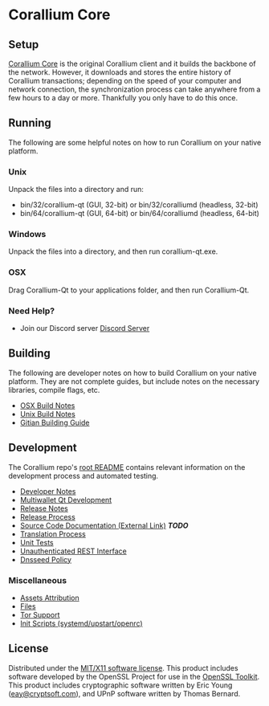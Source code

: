 Corallium Core
=====================

Setup
---------------------
[Corallium Core](http://savebitcoin.io) is the original Corallium client and it builds the backbone of the network. However, it downloads and stores the entire history of Corallium transactions; depending on the speed of your computer and network connection, the synchronization process can take anywhere from a few hours to a day or more. Thankfully you only have to do this once.

Running
---------------------
The following are some helpful notes on how to run Corallium on your native platform.

### Unix

Unpack the files into a directory and run:

- bin/32/corallium-qt (GUI, 32-bit) or bin/32/coralliumd (headless, 32-bit)
- bin/64/corallium-qt (GUI, 64-bit) or bin/64/coralliumd (headless, 64-bit)

### Windows

Unpack the files into a directory, and then run corallium-qt.exe.

### OSX

Drag Corallium-Qt to your applications folder, and then run Corallium-Qt.

### Need Help?

* Join our Discord server [Discord Server](https://discord.savebitcoin.io)

Building
---------------------
The following are developer notes on how to build Corallium on your native platform. They are not complete guides, but include notes on the necessary libraries, compile flags, etc.

- [OSX Build Notes](build-osx.md)
- [Unix Build Notes](build-unix.md)
- [Gitian Building Guide](gitian-building.md)

Development
---------------------
The Corallium repo's [root README](https://github.com/corallium/corallium/blob/master/README.md) contains relevant information on the development process and automated testing.

- [Developer Notes](developer-notes.md)
- [Multiwallet Qt Development](multiwallet-qt.md)
- [Release Notes](release-notes.md)
- [Release Process](release-process.md)
- [Source Code Documentation (External Link)](https://dev.visucore.com/bitcoin/doxygen/) ***TODO***
- [Translation Process](translation_process.md)
- [Unit Tests](unit-tests.md)
- [Unauthenticated REST Interface](REST-interface.md)
- [Dnsseed Policy](dnsseed-policy.md)

### Miscellaneous
- [Assets Attribution](assets-attribution.md)
- [Files](files.md)
- [Tor Support](tor.md)
- [Init Scripts (systemd/upstart/openrc)](init.md)

License
---------------------
Distributed under the [MIT/X11 software license](http://www.opensource.org/licenses/mit-license.php).
This product includes software developed by the OpenSSL Project for use in the [OpenSSL Toolkit](https://www.openssl.org/). This product includes
cryptographic software written by Eric Young ([eay@cryptsoft.com](mailto:eay@cryptsoft.com)), and UPnP software written by Thomas Bernard.
